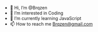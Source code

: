 - 👋 Hi, I’m @Brqzen
- 👀 I’m interested in Coding
- 🌱 I’m currently learning JavaScript
- 📫 How to reach me Brqzen@gmail.com
